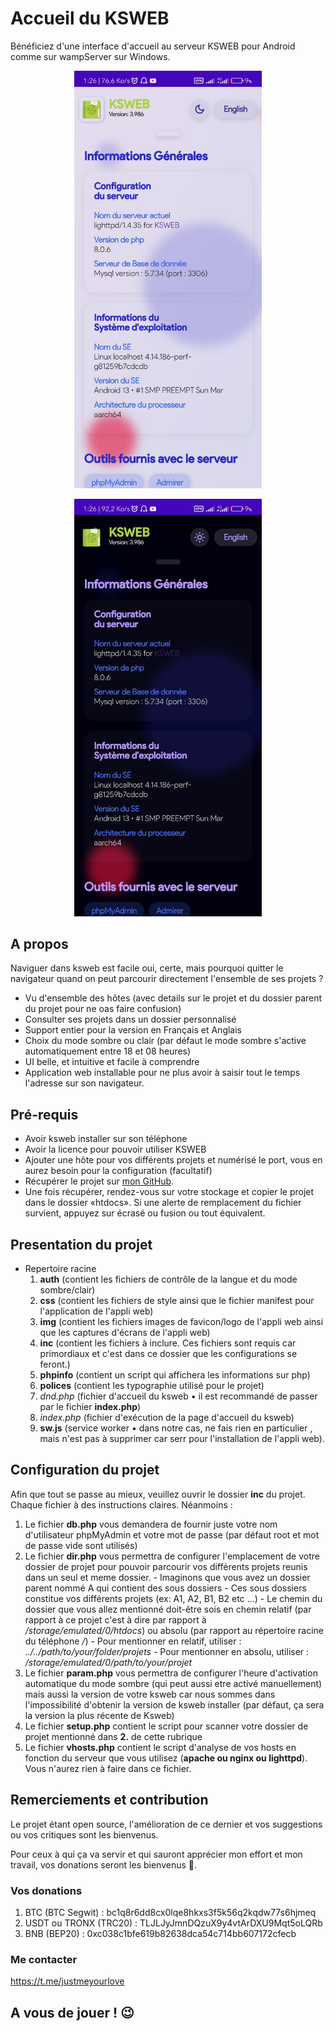 # Accueil du KSWEB 

Bénéficiez d'une interface d'accueil au serveur KSWEB pour Android comme sur wampServer sur Windows.

<p align="middle">
 <img src="img/light.jpg" width="300">
</p>
<p align="middle">
 <img src="img/dark.jpg" width="300">
</p>

## A propos
Naviguer dans ksweb est facile oui, certe, mais pourquoi quitter le navigateur quand on peut parcourir directement l'ensemble de ses projets ?
- Vu d'ensemble des hôtes (avec details sur le projet et du dossier parent du projet pour ne oas faire confusion)
- Consulter ses projets dans un dossier personnalisé
- Support entier pour la version en Français et Anglais
- Choix du mode sombre ou clair (par défaut le mode sombre s'active automatiquement entre 18 et 08 heures)
- UI belle, et intuitive et facile à comprendre 
- Application web installable pour ne plus avoir à saisir tout le temps l'adresse sur son navigateur.

## Pré-requis
- Avoir ksweb installer sur son téléphone
- Avoir la licence pour pouvoir utiliser KSWEB 
- Ajouter une hôte pour vos différents projets et numérisé le port, vous en aurez besoin pour la configuration (facultatif)
- Récupérer le projet sur [mon GitHub](https://github.com/D-P-L-U-S/KSWEB).
- Une fois récupérer, rendez-vous sur votre stockage et copier le projet dans le dossier «htdocs». Si une alerte de remplacement du fichier survient, appuyez sur écrasé ou fusion ou tout équivalent.

## Presentation du projet 
- Repertoire racine
  1. **auth** (contient les fichiers de contrôle de la langue et du mode sombre/clair)
  2. **css** (contient les fichiers de style ainsi que le fichier manifest pour l'application de l'appli web)
  3. **img** (contient les fichiers images de favicon/logo de l'appli web ainsi que les captures d'écrans de l'appli web)
  4. **inc** (contient les fichiers à inclure. Ces fichiers sont requis car primordiaux et c'est dans ce dossier que les configurations se feront.)
  5. **phpinfo** (contient un script qui affichera les informations sur php)
  6. **polices** (contient les typographie utilisé pour le projet)
  7. *dnd.php* (fichier d'accueil du ksweb • il est recommandé de passer par le fichier **index.php**)
  8. *index.php* (fichier d'exécution de la page d'accueil du ksweb)
  9. **sw.js** (service worker • dans notre cas, ne fais rien en particulier , mais n'est pas à supprimer car serr pour l'installation de l'appli web).
  
## Configuration du projet 
  Afin que tout se passe au mieux, veuillez ouvrir le dossier **inc** du projet. Chaque fichier à des instructions claires. Néanmoins :
  1. Le fichier **db.php** vous demandera de fournir juste votre nom d'utilisateur phpMyAdmin et votre mot de passe (par défaut root et mot de passe vide sont utilisés)
  2. Le fichier **dir.php** vous permettra de configurer l'emplacement de votre dossier de projet pour pouvoir parcourir vos différents projets reunis dans un seul et meme dossier.
    - Imaginons que vous avez un dossier parent nommé A qui contient des sous dossiers
    - Ces sous dossiers constitue vos différents projets (ex: A1, A2, B1, B2 etc ...)
    - Le chemin du dossier que vous allez mentionné doit-être sois en chemin relatif (par rapport à ce projet c'est à dire par rapport à */storage/emulated/0/htdocs*) ou absolu (par rapport au répertoire racine du téléphone */*)
    - Pour mentionner en relatif, utiliser : *../../path/to/your/folder/projets*
    - Pour mentionner en absolu, utiliser : */storage/emulated/0/path/to/your/projet* 
  3. Le fichier **param.php** vous permettra de configurer l'heure d'activation automatique du mode sombre (qui peut aussi etre activé manuellement) mais aussi la version de votre ksweb car nous sommes dans l'impossibilité d'obtenir la version de ksweb installer (par défaut, ça sera la version la plus récente de Ksweb)
  4. Le fichier **setup.php** contient le script pour scanner votre dossier de projet mentionné dans **2.** de cette rubrique 
  5. Le fichier **vhosts.php** contient le script d'analyse de vos hosts en fonction du serveur que vous utilisez (**apache ou nginx ou lighttpd**). Vous n'aurez rien à faire dans ce fichier.
 
## Remerciements et contribution
Le projet étant open source, l'amélioration de ce dernier et vos suggestions ou vos critiques sont les bienvenus.

Pour ceux à qui ça va servir et qui sauront apprécier mon effort et mon travail, vos donations seront les bienvenus 🙂.

### Vos donations
1. BTC (BTC Segwit) : bc1q8r6dd8cx0lqe8hkxs3f5k56q2kqdw77s6hjmeq
2. USDT ou TRONX (TRC20) : TLJLJyJmnDQzuX9y4vtArDXU9Mqt5oLQRb
3. BNB (BEP20) : 0xc038c1bfe619b82638dca54c714bb607172cfecb

### Me contacter
https://t.me/justmeyourlove

## A vous de jouer ! 😉